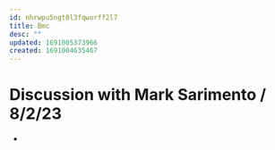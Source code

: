 ```yaml
---
id: nhrwpu5ngt0l3fqworff2l7
title: Bmc
desc: ""
updated: 1691005373966
created: 1691004635467
---
```


# Discussion with Mark Sarimento / 8/2/23

-
